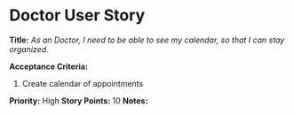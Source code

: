 # Doctor User Story

**Title:**
_As an Doctor, I need to be able to see my calendar, so that I can stay organized._

**Acceptance Criteria:**
1. Create calendar of appointments

**Priority:** High
**Story Points:** 10
**Notes:**
